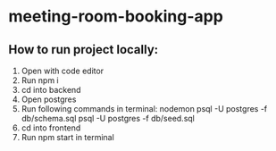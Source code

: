 # meeting-room-booking-app

## How to run project locally:
1. Open with code editor
2. Run npm i
3. cd into backend
5. Open postgres
4. Run following commands in terminal:
    nodemon 
    psql -U postgres -f db/schema.sql
    psql -U postgres -f db/seed.sql
7. cd into frontend
8. Run npm start in terminal